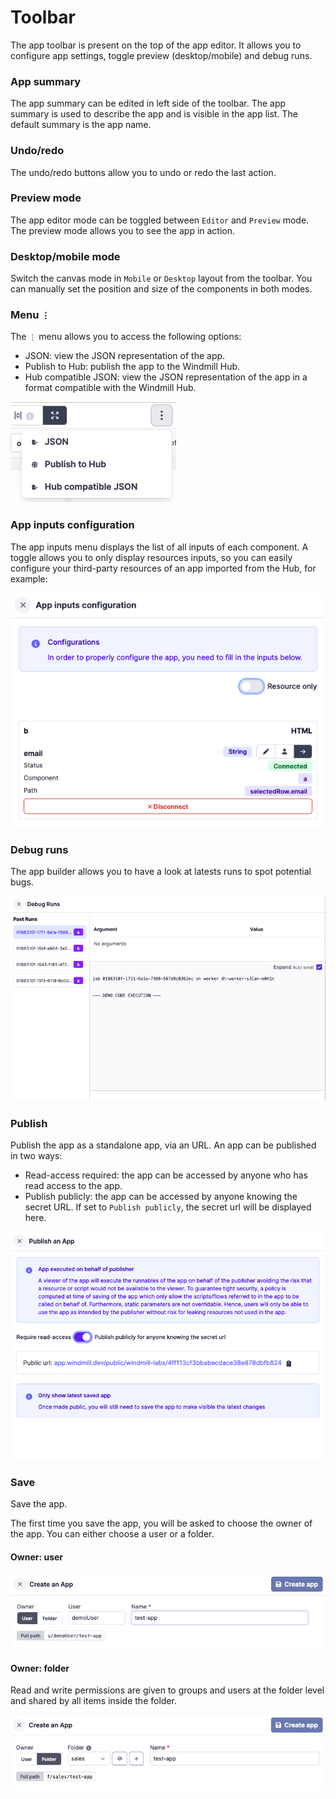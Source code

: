 # Toolbar

The app toolbar is present on the top of the app editor. It allows you to configure app settings, toggle preview (desktop/mobile) and debug runs.

### App summary

The app summary can be edited in left side of the toolbar. The app summary is used to describe the app and is visible in the app list.
The default summary is the app name.

### Undo/redo

The undo/redo buttons allow you to undo or redo the last action.

### Preview mode

The app editor mode can be toggled between `Editor` and `Preview` mode. The preview mode allows you to see the app in action.

### Desktop/mobile mode

Switch the canvas mode in `Mobile` or `Desktop` layout from the toolbar. You can manually set the position and size of the components in both modes.

### Menu `⋮`

The `⋮` menu allows you to access the following options:

- JSON: view the JSON representation of the app.
- Publish to Hub: publish the app to the Windmill Hub.
- Hub compatible JSON: view the JSON representation of the app in a format compatible with the Windmill Hub.

![App Menu](../assets/apps/1_app_toolbar/app-menu.png)

### App inputs configuration

The app inputs menu displays the list of all inputs of each component.
A toggle allows you to only display resources inputs, so you can easily configure your third-party resources of an app imported from the Hub, for example:

![App inputs configuration](../assets/apps/1_app_toolbar/app-inputs-configuration.png)

### Debug runs

The app builder allows you to have a look at latests runs to spot potential bugs.

![App debug runs](../assets/apps/1_app_toolbar/app-debug-runs.png)

### Publish

Publish the app as a standalone app, via an URL.
An app can be published in two ways:

- Read-access required: the app can be accessed by anyone who has read access to the app.
- Publish publicly: the app can be accessed by anyone knowing the secret URL. If set to `Publish publicly`, the secret url will be displayed here.

![App Publish](../assets/apps/1_app_toolbar/app-publish.png)

### Save

Save the app.

The first time you save the app, you will be asked to choose the owner of the app. You can either choose a user or a folder.

#### Owner: user

![App Publish](../assets/apps/1_app_toolbar/app-save-user.png)

#### Owner: folder

Read and write permissions are given to groups and users at the folder level and shared by all items inside the folder.

![App Publish](../assets/apps/1_app_toolbar/app-save-folder.png)
